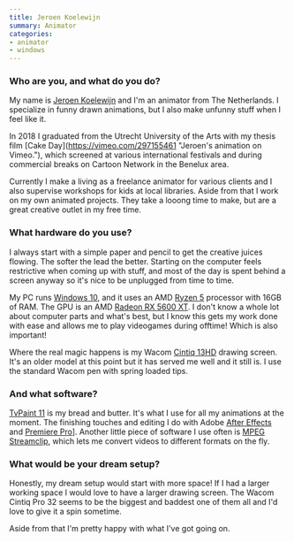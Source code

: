 ```yaml
---
title: Jeroen Koelewijn
summary: Animator
categories:
- animator
- windows
---
```


### Who are you, and what do you do?

My name is [Jeroen Koelewijn](http://www.jeroenkoelewijn.com/ "Jeroen's website.") and I'm an animator from The Netherlands. I specialize in funny drawn animations, but I also make unfunny stuff when I feel like it.

In 2018 I graduated from the Utrecht University of the Arts with my thesis film [Cake Day](​https://vimeo.com/297155461 "Jeroen's animation on Vimeo."​), which screened at various international festivals and during commercial breaks on Cartoon Network in the Benelux area.

Currently I make a living as a freelance animator for various clients and I also supervise workshops for kids at local libraries. Aside from that I work on my own animated projects. They take a looong time to make, but are a great creative outlet in my free time.

### What hardware do you use?

I always start with a simple paper and pencil to get the creative juices flowing. The softer the lead the better. Starting on the computer feels restrictive when coming up with stuff, and most of the day is spent behind a screen anyway so it's nice to be unplugged from time to time.

My PC runs [Windows 10][windows-10], and it uses an AMD [Ryzen 5][ryzen-5] processor with 16GB of RAM. The GPU is an AMD​ ​[Radeon RX 5600 XT][radeon-rx-5600-xt]. I don't know a whole lot about computer parts and what's best, but I know this gets my work done with ease and allows me to play videogames during offtime! Which is also important!

Where the real magic happens is my Wacom [Cintiq 13HD][cintiq] drawing screen. It's an older model at this point but it has served me well and it still is. I use the standard Wacom pen with spring loaded tips.

### And what software?

[TvPaint 11][tvpaint-animation] is my bread and butter. It's what I use for all my animations at the moment. The finishing touches and editing I do with Adobe [After Effects][after-effects] and [Premiere Pro][premiere-pro]]. Another little piece of software I use often is [MPEG Streamclip][mpeg-streamclip], which lets me convert videos to different formats on the fly.

### What would be your dream setup?

Honestly, my dream setup would start with more space! If I had a larger working space I would love to have a larger drawing screen. The Wacom Cintiq Pro 32 seems to be the biggest and baddest one of them all and I'd love to give it a spin sometime.

Aside from that I'm pretty happy with what I've got going on.

[windows-10]: https://en.wikipedia.org/wiki/Windows_10 "An operating system."
[ryzen-5]: https://www.amd.com/en/ryzen-5 "A CPU."
[radeon-rx-5600-xt]: https://www.amd.com/en/products/graphics/amd-radeon-rx-5600-xt "A graphics card."
[cintiq]: https://www.wacom.com/en/us/cintiq "A computer screen you can draw on."
[tvpaint-animation]: http://tvpaint.com/ "A 2D animation suite."
[after-effects]: https://www.adobe.com/products/aftereffects.html "Motion graphics and video editing software."
[premiere-pro]: https://en.wikipedia.org/wiki/Adobe_Premiere_Pro "A video editing suite."
[mpeg-streamclip]: http://www.squared5.com/ "A video converter and editor."
